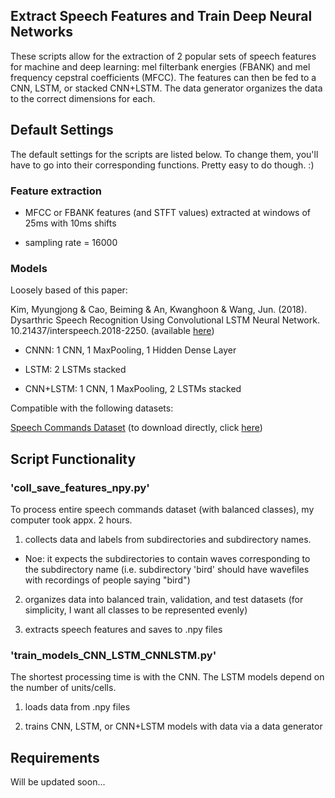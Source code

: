  
## Extract Speech Features and Train Deep Neural Networks

These scripts allow for the extraction of 2 popular sets of speech features for machine and deep learning: mel filterbank energies (FBANK) and mel frequency cepstral coefficients (MFCC). The features can then be fed to a CNN, LSTM, or stacked CNN+LSTM. The data generator organizes the data to the correct dimensions for each. 


## Default Settings

The default settings for the scripts are listed below. To change them, you'll have to go into their corresponding functions. Pretty easy to do though. :)

### Feature extraction

* MFCC or FBANK features (and STFT values) extracted at windows of 25ms with 10ms shifts

* sampling rate = 16000

### Models

Loosely based of this paper: 

Kim, Myungjong & Cao, Beiming & An, Kwanghoon & Wang, Jun. (2018). Dysarthric Speech Recognition Using Convolutional LSTM Neural Network. 10.21437/interspeech.2018-2250. (available <a href="https://www.researchgate.net/publication/327350843_Dysarthric_Speech_Recognition_Using_Convolutional_LSTM_Neural_Network/related">here</a>)

* CNNN: 1 CNN, 1 MaxPooling, 1 Hidden Dense Layer

* LSTM: 2 LSTMs stacked

* CNN+LSTM: 1 CNN, 1 MaxPooling, 2 LSTMs stacked


Compatible with the following datasets:

<a href="https://ai.googleblog.com/2017/08/launching-speech-commands-dataset.html">Speech Commands Dataset</a> (to download directly, click <a href="download.tensorflow.org/data/speech_commands_v0.01.tar.gz">here</a>)


## Script Functionality

### 'coll_save_features_npy.py'

To process entire speech commands dataset (with balanced classes), my computer took appx. 2 hours.

1) collects data and labels from subdirectories and subdirectory names.

* Noe: it expects the subdirectories to contain waves corresponding to the subdirectory name (i.e. subdirectory 'bird' should have wavefiles with recordings of people saying "bird")

2) organizes data into balanced train, validation, and test datasets (for simplicity, I want all classes to be represented evenly)

3) extracts speech features and saves to .npy files

### 'train_models_CNN_LSTM_CNNLSTM.py'

The shortest processing time is with the CNN. The LSTM models depend on the number of units/cells.

1) loads data from .npy files

2) trains CNN, LSTM, or CNN+LSTM models with data via a data generator


## Requirements

Will be updated soon...

